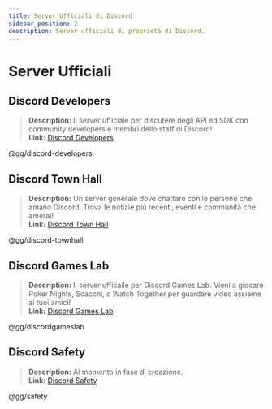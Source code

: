 ```yaml
---
title: Server Ufficiali di Discord
sidebar_position: 2
description: Server ufficiali di proprietà di Discord.
---
```


# Server Ufficiali

## **Discord Developers**
> __Description:__ Il server ufficiale per discutere degli API ed SDK con community developers e membri dello staff di Discord!   <br/>
__Link:__ [Discord Developers](https://discord.gg/discord-developers)

@gg/discord-developers

## **Discord Town Hall** 
> __Description:__ Un server generale dove chattare con le persone che amano Discord. Trova le notizie più recenti, eventi e communità che amerai!  <br/>
__Link:__ [Discord Town Hall](https://discord.gg/discord-townhall)

@gg/discord-townhall

## **Discord Games Lab** 
> __Description:__ Il server ufficaile per Discord Games Lab. Vieni a giocare Poker Nights, Scacchi, o Watch Together per guardare video assieme ai tuoi amici!   <br/>
__Link:__ [Discord Games Lab](https://discord.gg/discordgameslab)

@gg/discordgameslab

## **Discord Safety**
> __Description:__ Al momento in fase di creazione.  <br/>
__Link:__ [Discord Safety](https://discord.gg/safety)

@gg/safety
